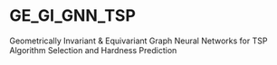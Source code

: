 # GE_GI_GNN_TSP
Geometrically Invariant & Equivariant Graph Neural Networks for TSP Algorithm Selection and Hardness Prediction
